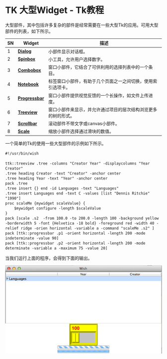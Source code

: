 # TK 大型Widget - Tk教程

大型部件，其中包括许多复杂的部件是经常需要在一些大型Tk的应用。可用大型部件的列表，如下所示。

| SN | Widget | 描述 |
| --- | --- | --- |
| 1 | **[Dialog](http://www.yiibai.com/tcl-tk/tk_dialog_widget.html)** | 小部件显示对话框。 |
| 2 | **[Spinbox](http://www.yiibai.com/tcl-tk/tk_spinbox_widget.html)** | 小工具，允许用户选择数字。 |
| 3 | **[Combobox](http://www.yiibai.com/tcl-tk/tk_combobox_widget.html)** | 窗口小部件，它结合了可供利用的选择列表中的一个条目。 |
| 4 | **[Notebook](http://www.yiibai.com/tcl-tk/tk_notebook_widget.html)** | 标签窗口小部件，有助于几个页面之一之间切换，使用索引选项卡。 |
| 5 | **[Progressbar](http://www.yiibai.com/tcl-tk/tk_progressbar_widget.html)** | 窗口小部件提供视觉反馈的一个长操作，如文件上传进度。 |
| 6 | **[Treeview](http://www.yiibai.com/tcl-tk/tk_treeview_widget.html)** | 窗口小部件来显示，并允许通过项目的层次结构浏览更多的树的形式。 |
| 7 | **[Scrollbar](http://www.yiibai.com/tcl-tk/tk_scrollbar_widget.html)** | 滚动部件不带文字或canvas小部件。 |
| 8 | **[Scale](http://www.yiibai.com/tcl-tk/tk_scale_widget.html)** | 缩放小部件选择通过滑块的数值。 |

一个简单的Tk的使用一些大型部件的示例如下所示。

```
#!/usr/bin/wish

ttk::treeview .tree -columns "Creator Year" -displaycolumns "Year Creator" 
.tree heading Creator -text "Creator" -anchor center
.tree heading Year -text "Year" -anchor center
pack .tree
.tree insert {} end -id Languages -text "Languages"
.tree insert Languages end -text C -values [list "Dennis Ritchie" "1990"]
proc scaleMe {mywidget scaleValue} {
	$mywidget configure -length $scaleValue
} 
pack [scale .s2  -from 100.0 -to 200.0 -length 100 -background yellow -borderwidth 5 -font {Helvetica -18 bold} -foreground red -width 40 -relief ridge -orien horizontal -variable a -command "scaleMe .s2" ]
pack [ttk::progressbar .p1 -orient horizontal -length 200 -mode indeterminate -value 90]
pack [ttk::progressbar .p2 -orient horizontal -length 200 -mode determinate -variable a -maximum 75 -value 20]
```

当我们运行上面的程序，会得到下面的输出。

![Mega Widget Example](../img/093J25025-0.png)   